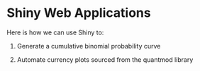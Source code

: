 # Shiny Web Applications

Here is how we can use Shiny to:

1. Generate a cumulative binomial probability curve



2. Automate currency plots sourced from the quantmod library


      
